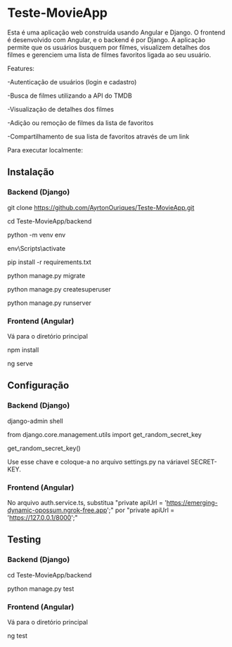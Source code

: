 # Teste-MovieApp
 Esta é uma aplicação web construída usando Angular e Django. O frontend é desenvolvido com Angular, e o backend é por Django. A aplicação permite que os usuários busquem por filmes, visualizem detalhes dos filmes e gerenciem uma lista de filmes favoritos ligada ao seu usuário.
 
Features:

-Autenticação de usuários (login e cadastro)

-Busca de filmes utilizando a API do TMDB

-Visualização de detalhes dos filmes

-Adição ou remoção de filmes da lista de favoritos

-Compartilhamento de sua lista de favoritos através de um link

Para executar localmente:

## Instalação
### Backend (Django)

git clone https://github.com/AyrtonOuriques/Teste-MovieApp.git

cd Teste-MovieApp/backend

python -m venv env

env\Scripts\activate

pip install -r requirements.txt

python manage.py migrate

python manage.py createsuperuser

python manage.py runserver

### Frontend (Angular)

Vá para o diretório principal

npm install

ng serve

## Configuração

### Backend (Django)

django-admin shell

from django.core.management.utils import get_random_secret_key  

get_random_secret_key()

Use esse chave e coloque-a no arquivo settings.py na váriavel SECRET-KEY.

### Frontend (Angular)

No arquivo auth.service.ts, substitua   "private apiUrl = 'https://emerging-dynamic-opossum.ngrok-free.app';" 
por "private apiUrl = 'https://127.0.0.1/8000';" 

## Testing

### Backend (Django)

cd Teste-MovieApp/backend

python manage.py test


### Frontend (Angular)

Vá para o diretório principal

ng test
